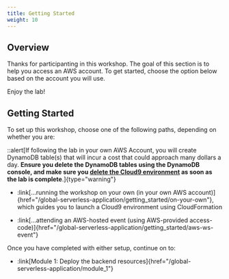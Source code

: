 ```yaml
---
title: Getting Started
weight: 10
---
```


## Overview

Thanks for participanting in this workshop.
The goal of this section is to help you access an AWS account.
To get started, choose the option below based on the account you will use.

Enjoy the lab!


## Getting Started

To set up this workshop, choose one of the following paths, depending on whether you are:

::alert[If following the lab in your own AWS Account, you will create DynamoDB table(s) that will incur a cost that could approach many dollars a day. **Ensure you delete the DynamoDB tables using the DynamoDB console, and make sure you [delete the Cloud9 environment](https://docs.aws.amazon.com/cloud9/latest/user-guide/delete-environment.html) as soon as the lab is complete**.]{type="warning"}

- :link[…running the workshop on your own (in your own AWS account)]{href="/global-serverless-application/getting_started/on-your-own"}, which guides you to launch a Cloud9 environment using CloudFormation

- :link[…attending an AWS-hosted event (using AWS-provided access-code)]{href="/global-serverless-application/getting_started/aws-ws-event"}


Once you have completed with either setup, continue on to:
- :link[Module 1\: Deploy the backend resources]{href="/global-serverless-application/module_1"}
